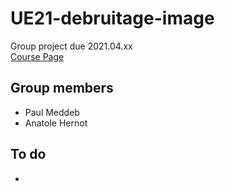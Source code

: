 # UE21-debruitage-image
Group project due 2021.04.xx
<br><a href="https://campus.mines-paristech.fr/course/view.php?id=406" title="Course Page">Course Page</a>

## Group members
* Paul Meddeb
* Anatole Hernot

## To do
* 

